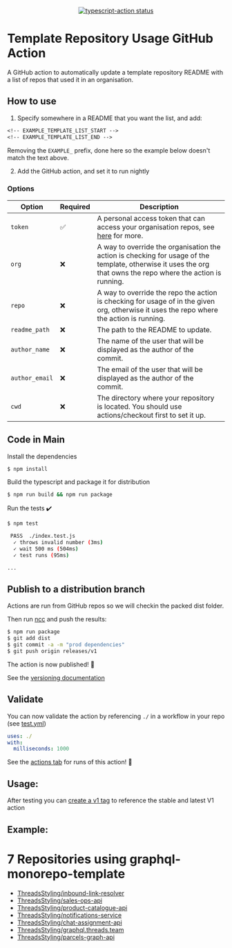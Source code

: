 <p align="center">
  <a href="https://github.com/actions/typescript-action/actions"><img alt="typescript-action status" src="https://github.com/actions/typescript-action/workflows/build-test/badge.svg"></a>
</p>

# Template Repository Usage GitHub Action

A GitHub action to automatically update a template repository README with a list of repos that used it in an organisation.

## How to use

1. Specify somewhere in a README that you want the list, and add:

```txt
<!-- EXAMPLE_TEMPLATE_LIST_START -->
<!-- EXAMPLE_TEMPLATE_LIST_END -->
```

Removing the `EXAMPLE_` prefix, done here so the example below doesn't match the text above.

2. Add the GitHub action, and set it to run nightly

### Options

| Option         | Required | Description                                                                                                                                                                        |
| -------------- | -------- | ---------------------------------------------------------------------------------------------------------------------------------------------------------------------------------- |
| `token`        | ✅       | A personal access token that can access your organisation repos, see [here](https://docs.github.com/en/github/authenticating-to-github/creating-a-personal-access-token) for more. |
| `org`          | ❌       | A way to override the organisation the action is checking for usage of the template, otherwise it uses the org that owns the repo where the action is running.                     |
| `repo`         | ❌       | A way to override the repo the action is checking for usage of in the given org, otherwise it uses the repo where the action is running.                                           |
| `readme_path`  | ❌       | The path to the README to update.                                                                                                                                                  |
| `author_name`  | ❌       | The name of the user that will be displayed as the author of the commit.                                                                                                           |
| `author_email` | ❌       | The email of the user that will be displayed as the author of the commit.                                                                                                          |
| `cwd`          | ❌       | The directory where your repository is located. You should use actions/checkout first to set it up.                                                                                |

## Code in Main

Install the dependencies

```bash
$ npm install
```

Build the typescript and package it for distribution

```bash
$ npm run build && npm run package
```

Run the tests :heavy_check_mark:

```bash
$ npm test

 PASS  ./index.test.js
  ✓ throws invalid number (3ms)
  ✓ wait 500 ms (504ms)
  ✓ test runs (95ms)

...
```

## Publish to a distribution branch

Actions are run from GitHub repos so we will checkin the packed dist folder.

Then run [ncc](https://github.com/zeit/ncc) and push the results:

```bash
$ npm run package
$ git add dist
$ git commit -a -m "prod dependencies"
$ git push origin releases/v1
```

The action is now published! :rocket:

See the [versioning documentation](https://github.com/actions/toolkit/blob/master/docs/action-versioning.md)

## Validate

You can now validate the action by referencing `./` in a workflow in your repo (see [test.yml](.github/workflows/test.yml))

```yaml
uses: ./
with:
  milliseconds: 1000
```

See the [actions tab](https://github.com/actions/typescript-action/actions) for runs of this action! :rocket:

## Usage:

After testing you can [create a v1 tag](https://github.com/actions/toolkit/blob/master/docs/action-versioning.md) to reference the stable and latest V1 action

## Example:

<!-- TEMPLATE_LIST_START -->
# 7 Repositories using graphql-monorepo-template

* [ThreadsStyling/inbound-link-resolver](https://github.com/ThreadsStyling/inbound-link-resolver)
* [ThreadsStyling/sales-ops-api](https://github.com/ThreadsStyling/sales-ops-api)
* [ThreadsStyling/product-catalogue-api](https://github.com/ThreadsStyling/product-catalogue-api)
* [ThreadsStyling/notifications-service](https://github.com/ThreadsStyling/notifications-service)
* [ThreadsStyling/chat-assignment-api](https://github.com/ThreadsStyling/chat-assignment-api)
* [ThreadsStyling/graphql.threads.team](https://github.com/ThreadsStyling/graphql.threads.team)
* [ThreadsStyling/parcels-graph-api](https://github.com/ThreadsStyling/parcels-graph-api)
<!-- TEMPLATE_LIST_END -->
